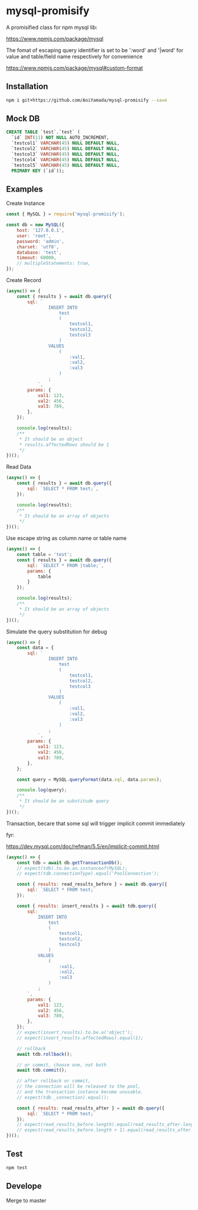 # mysql-promisify

A promisified class for npm mysql lib:

https://www.npmjs.com/package/mysql

The fomat of escaping query identifier is set to be ':word' and '|word' for value and table/field name respectively for convenience

https://www.npmjs.com/package/mysql#custom-format

## Installation
```bash
npm i git+https://github.com/AoiYamada/mysql-promisify --save
```

## Mock DB
```sql
CREATE TABLE `test`.`test` (
  `id` INT(11) NOT NULL AUTO_INCREMENT,
  `testcol1` VARCHAR(45) NULL DEFAULT NULL,
  `testcol2` VARCHAR(45) NULL DEFAULT NULL,
  `testcol3` VARCHAR(45) NULL DEFAULT NULL,
  `testcol4` VARCHAR(45) NULL DEFAULT NULL,
  `testcol5` VARCHAR(45) NULL DEFAULT NULL,
  PRIMARY KEY (`id`));
```

## Examples
Create Instance
```javascript
const { MySQL } = require('mysql-promisify');

const db = new MySQL({
    host: '127.0.0.1',
    user: 'root',
    password: 'admin',
    charset: 'utf8',
    database: 'test',
    timeout: 60000,
    // multipleStatements: true,
});
```

Create Record
```javascript
(async() => {
    const { results } = await db.query({
        sql: `
                INSERT INTO
                    test
                    (
                        testcol1, 
                        testcol2, 
                        testcol3
                    )
                VALUES
                    (
                        :val1,
                        :val2,
                        :val3
                    )
                ;
            `,
        params: {
            val1: 123,
            val2: 456,
            val3: 789,
        },
    });

    console.log(results);
    /**
     * It should be an object
     * results.affectedRows should be 1
     */
})();
```

Read Data
```javascript
(async() => {
    const { results } = await db.query({
        sql: `SELECT * FROM test;`,
    });

    console.log(results);
    /**
     * It should be an array of objects
     */
})();
```

Use escape string as column name or table name
```javascript
(async() => {
    const table = 'test';
    const { results } = await db.query({
        sql: `SELECT * FROM |table;`,
        params: {
            table
        }
    });

    console.log(results);
    /**
     * It should be an array of objects
     */
})();
```

Simulate the query substitution for debug
```javascript
(async() => {
    const data = {
        sql: `
                INSERT INTO
                    test
                    (
                        testcol1, 
                        testcol2, 
                        testcol3
                    )
                VALUES
                    (
                        :val1,
                        :val2,
                        :val3
                    )
                ;
            `,
        params: {
            val1: 123,
            val2: 456,
            val3: 789,
        },
    };

    const query = MySQL.queryFormat(data.sql, data.params);

    console.log(query);
    /**
     * It should be an substitude query
     */
})();
```

Transaction, becare that some sql will trigger implicit commit immediately

fyr: 

https://dev.mysql.com/doc/refman/5.5/en/implicit-commit.html

```javascript
(async() => {
    const tdb = await db.getTransactionDb();
    // expect(tdb).to.be.an.instanceof(MySQL);
    // expect(tdb.connectionType).equal('PoolConnection');

    const { results: read_results_before } = await db.query({
        sql: `SELECT * FROM test;`
    });

    const { results: insert_results } = await tdb.query({
        sql: `
            INSERT INTO
                test
                (
                    testcol1, 
                    testcol2, 
                    testcol3
                )
            VALUES
                (
                    :val1,
                    :val2,
                    :val3
                )
            ;
        `,
        params: {
            val1: 123,
            val2: 456,
            val3: 789,
        },
    });
    // expect(insert_results).to.be.a('object');
    // expect(insert_results.affectedRows).equal(1);

    // rollback
    await tdb.rollback();

    // or commit, choose one, not both
    await tdb.commit();

    // after rollback or commit, 
    // the connection will be released to the pool,
    // and the transaction instance become unusable.
    // expect(tdb._connection).equal();

    const { results: read_results_after } = await db.query({
        sql: `SELECT * FROM test;`
    });
    // expect(read_results_before.length).equal(read_results_after.length); // for rollback
    // expect(read_results_before.length + 1).equal(read_results_after.length); // for commit
})();
```

## Test
```bash
npm test
```

## Develope
Merge to master